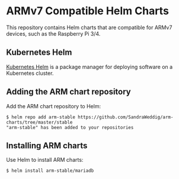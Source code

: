 # ARMv7 Compatible Helm Charts

This repository contains Helm charts that are compatible for ARMv7 devices, such as the Raspberry Pi 3/4.

## Kubernetes Helm
[Kubernetes Helm](https://github.com/kubernetes/helm) is a package manager for deploying software on a Kubernetes cluster.

## Adding the ARM chart repository

Add the ARM chart repository to Helm:

```
$ helm repo add arm-stable https://github.com/SandraWeddig/arm-charts/tree/master/stable
"arm-stable" has been added to your repositories
```

## Installing ARM charts

Use Helm to install ARM charts:

```
$ helm install arm-stable/mariadb
```

